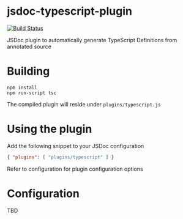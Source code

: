 # jsdoc-typescript-plugin

[![Build Status](https://travis-ci.org/jumpinjackie/jsdoc-typescript-plugin.svg)](https://travis-ci.org/jumpinjackie/jsdoc-typescript-plugin)

JSDoc plugin to automatically generate TypeScript Definitions from annotated source

# Building

    npm install
    npm run-script tsc

The compiled plugin will reside under `plugins/typescript.js`

# Using the plugin

Add the following snippet to your JSDoc configuration

```json
{ "plugins": [ "plugins/typescript" ] }
```

Refer to configuration for plugin configuration options

# Configuration

TBD
